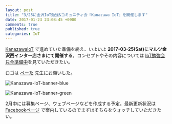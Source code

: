```yaml
---
layout: post
title: "3/25に金沢IoT勉強&コミュニティ会『Kanazawa IoT』を開催します"
date: 2017-01-23 23:08:45 +0900
comments: true
published: true
categories: IoT
---
```


[KanazawaIoT](https://github.com/KanazawaIoT) で進めていた準備を終え、いよいよ **2017-03-25(Sat)にマルツ金沢西インター店さまにて開催する**。コンセプトやその内容については [IoT勉強会只今準備中](https://octopress.phalanxware.com/blog/2016/12/26/iot-benkyo-kai-tadaima-jumbi-chu/)を見ていただきたい。

ロゴは [ぺーた](http://www.pixiv.net/member.php?id=29214) 先生にお願いした。

![Kanazawa-IoT-banner-blue](images/Kanazawa-IoT-banner-blue.png)

![Kanazawa-IoT-banner-green](images/Kanazawa-IoT-banner-green.png)


2月中には募集ページ、ウェブページなどを作成する予定。最新更新状況は [Facebookページ](https://www.facebook.com/groups/1845588432352796/) で案内しているのでまずはそちらをウォッチしていただきたい。

